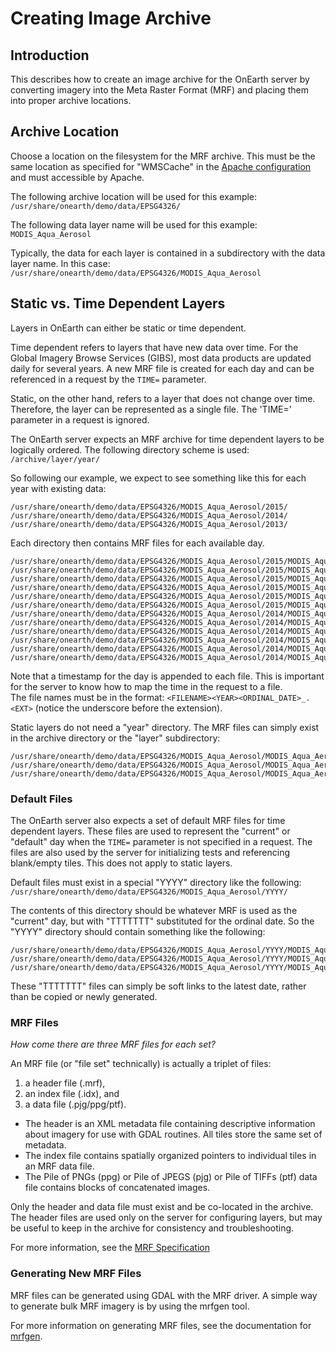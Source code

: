 # Creating Image Archive

## Introduction

This describes how to create an image archive for the OnEarth server by converting imagery into the Meta Raster Format (MRF) and placing them into proper archive locations.

## Archive Location

Choose a location on the filesystem for the MRF archive.  This must be the same location as specified for "WMSCache" in the [Apache configuration](config_apache.md) and must accessible by Apache.  

The following archive location will be used for this example: `/usr/share/onearth/demo/data/EPSG4326/`

The following data layer name will be used for this example: `MODIS_Aqua_Aerosol`

Typically, the data for each layer is contained in a subdirectory with the data layer name. In this case: `/usr/share/onearth/demo/data/EPSG4326/MODIS_Aqua_Aerosol`

## Static vs. Time Dependent Layers

Layers in OnEarth can either be static or time dependent.  

Time dependent refers to layers that have new data over time.  For the Global Imagery Browse Services (GIBS), most data products are updated daily for several years.  A new MRF file is created for each day and can be referenced in a request by the `TIME=` parameter.

Static, on the other hand, refers to a layer that does not change over time.  Therefore, the layer can be represented as a single file.  The 'TIME=' parameter in a request is ignored.

The OnEarth server expects an MRF archive for time dependent layers to be logically ordered.  The following directory scheme is used: `/archive/layer/year/`

So following our example, we expect to see something like this for each year with existing data:

```
/usr/share/onearth/demo/data/EPSG4326/MODIS_Aqua_Aerosol/2015/
/usr/share/onearth/demo/data/EPSG4326/MODIS_Aqua_Aerosol/2014/
/usr/share/onearth/demo/data/EPSG4326/MODIS_Aqua_Aerosol/2013/
```

Each directory then contains MRF files for each available day.
```
/usr/share/onearth/demo/data/EPSG4326/MODIS_Aqua_Aerosol/2015/MODIS_Aqua_Aerosol2015002_.idx
/usr/share/onearth/demo/data/EPSG4326/MODIS_Aqua_Aerosol/2015/MODIS_Aqua_Aerosol2015002_.mrf
/usr/share/onearth/demo/data/EPSG4326/MODIS_Aqua_Aerosol/2015/MODIS_Aqua_Aerosol2015002_.ppg
/usr/share/onearth/demo/data/EPSG4326/MODIS_Aqua_Aerosol/2015/MODIS_Aqua_Aerosol2015001_.idx
/usr/share/onearth/demo/data/EPSG4326/MODIS_Aqua_Aerosol/2015/MODIS_Aqua_Aerosol2015001_.mrf
/usr/share/onearth/demo/data/EPSG4326/MODIS_Aqua_Aerosol/2015/MODIS_Aqua_Aerosol2015001_.ppg
/usr/share/onearth/demo/data/EPSG4326/MODIS_Aqua_Aerosol/2014/MODIS_Aqua_Aerosol2014365_.idx
/usr/share/onearth/demo/data/EPSG4326/MODIS_Aqua_Aerosol/2014/MODIS_Aqua_Aerosol2014365_.mrf
/usr/share/onearth/demo/data/EPSG4326/MODIS_Aqua_Aerosol/2014/MODIS_Aqua_Aerosol2014365_.ppg
/usr/share/onearth/demo/data/EPSG4326/MODIS_Aqua_Aerosol/2014/MODIS_Aqua_Aerosol2014364_.idx
/usr/share/onearth/demo/data/EPSG4326/MODIS_Aqua_Aerosol/2014/MODIS_Aqua_Aerosol2014364_.mrf
/usr/share/onearth/demo/data/EPSG4326/MODIS_Aqua_Aerosol/2014/MODIS_Aqua_Aerosol2014364_.ppg

```

Note that a timestamp for the day is appended to each file.  This is important for the server to know how to map the time in the request to a file.  
The file names must be in the format: `<FILENAME><YEAR><ORDINAL_DATE>_.<EXT>` (notice the underscore before the extension).


Static layers do not need a "year" directory. The MRF files can simply exist in the archive directory or the "layer" subdirectory: 

```
/usr/share/onearth/demo/data/EPSG4326/MODIS_Aqua_Aerosol/MODIS_Aqua_Aerosol.mrf
/usr/share/onearth/demo/data/EPSG4326/MODIS_Aqua_Aerosol/MODIS_Aqua_Aerosol.idx
/usr/share/onearth/demo/data/EPSG4326/MODIS_Aqua_Aerosol/MODIS_Aqua_Aerosol.ppg
```

### Default Files

The OnEarth server also expects a set of default MRF files for time dependent layers.  These files are used to represent the "current" or "default" day when the `TIME=` parameter is not specified in a request.  The files are also used by the server for initializing tests and referencing blank/empty tiles. This does not apply to static layers.

Default files must exist in a special "YYYY" directory like the following: `/usr/share/onearth/demo/data/EPSG4326/MODIS_Aqua_Aerosol/YYYY/`

The contents of this directory should be whatever MRF is used as the "current" day, but with "TTTTTTT" substituted for the ordinal date.  So the "YYYY" directory should contain something like the following:
```
/usr/share/onearth/demo/data/EPSG4326/MODIS_Aqua_Aerosol/YYYY/MODIS_Aqua_AerosolTTTTTTT_.idx
/usr/share/onearth/demo/data/EPSG4326/MODIS_Aqua_Aerosol/YYYY/MODIS_Aqua_AerosolTTTTTTT_.mrf
/usr/share/onearth/demo/data/EPSG4326/MODIS_Aqua_Aerosol/YYYY/MODIS_Aqua_AerosolTTTTTTT_.ppg
```

These "TTTTTTT" files can simply be soft links to the latest date, rather than be copied or newly generated.


### MRF Files

*How come there are three MRF files for each set?*

An MRF file (or "file set" technically) is actually a triplet of files:
1) a header file (.mrf),
2) an index file (.idx), and
3) a data file (.pjg/ppg/ptf).

* The header is an XML metadata file containing descriptive information about imagery for use with GDAL routines. All tiles store the same set of metadata.
* The index file contains spatially organized pointers to individual tiles in an MRF data file.
* The Pile of PNGs (ppg) or Pile of JPEGS (pjg) or Pile of TIFFs (ptf) data file contains blocks of concatenated images.

Only the header and data file must exist and be co-located in the archive.  The header files are used only on the server for configuring layers, but may be useful to keep in the archive for consistency and troubleshooting.

For more information, see the [MRF Specification](https://github.com/nasa-gibs/mrf/blob/master/spec/mrf_spec.md)


### Generating New MRF Files

MRF files can be generated using GDAL with the MRF driver. A simple way to generate bulk MRF imagery is by using the mrfgen tool.

For more information on generating MRF files, see the documentation for [mrfgen](../src/mrfgen/README.md).